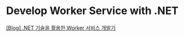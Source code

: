 # Develop Worker Service with .NET
[[Blog] .NET 기술을 활용한 Worker 서비스 개발기](https://www.ssemi.net/develop-net-core-service-worker/)

